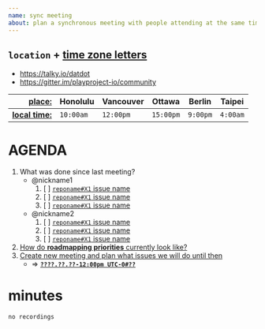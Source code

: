 ```yaml
---
name: sync meeting
about: plan a synchronous meeting with people attending at the same time in a virtual location
---
```


## `location` + [time zone letters][4]
* https://talky.io/datdot
* https://gitter.im/playproject-io/community

| [**place:**][3]      | Honolulu  | Vancouver | Ottawa   | Berlin      |    Taipei    | 
|---------------------:|-----------|-----------|----------|-------------|--------------|
| [**local time:**][5] | `10:00am` | `12:00pm` | `15:00pm`|  `9:00pm`   |   `4:00am`   |

# AGENDA
1. What was done since last meeting?
    * @nickname1
        1. [ ] [`reponame#X1` issue name](#)
        2. [ ] [`reponame#X1` issue name](#)
        3. [ ] [`reponame#X1` issue name](#)
    * @nickname2
        1. [ ] [`reponame#X1` issue name](#)
        2. [ ] [`reponame#X1` issue name](#)
        3. [ ] [`reponame#X1` issue name](#)
2. [How do **roadmapping priorities** currently look like?][1]
3. [Create new meeting and plan what issues we will do until then][2]
    * => **[`????.??.??-12:00pm UTC-0#??`](https://github.com/playproject-io/datdot/issues/??)**

[1]: https://github.com/playproject-io/datdot/issues/1
[2]: https://github.com/playproject-io/datdot/issues/new?template=meeting.md
[3]: https://timezoneninja.com/
[4]: https://en.wikipedia.org/wiki/List_of_military_time_zones
[5]: https://www.worldtimeserver.com/convert_time_in_UTC.aspx

# minutes
`no recordings`
